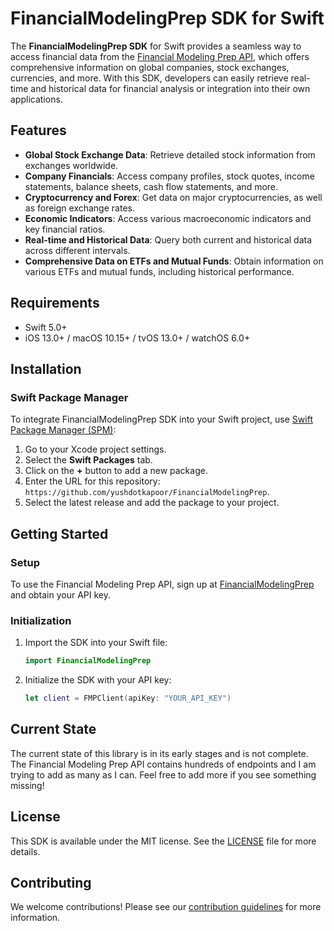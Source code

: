 # FinancialModelingPrep SDK for Swift

The **FinancialModelingPrep SDK** for Swift provides a seamless way to access financial data from the [Financial Modeling Prep API](https://financialmodelingprep.com/), which offers comprehensive information on global companies, stock exchanges, currencies, and more. With this SDK, developers can easily retrieve real-time and historical data for financial analysis or integration into their own applications.

## Features

- **Global Stock Exchange Data**: Retrieve detailed stock information from exchanges worldwide.
- **Company Financials**: Access company profiles, stock quotes, income statements, balance sheets, cash flow statements, and more.
- **Cryptocurrency and Forex**: Get data on major cryptocurrencies, as well as foreign exchange rates.
- **Economic Indicators**: Access various macroeconomic indicators and key financial ratios.
- **Real-time and Historical Data**: Query both current and historical data across different intervals.
- **Comprehensive Data on ETFs and Mutual Funds**: Obtain information on various ETFs and mutual funds, including historical performance.

## Requirements

- Swift 5.0+
- iOS 13.0+ / macOS 10.15+ / tvOS 13.0+ / watchOS 6.0+

## Installation

### Swift Package Manager

To integrate FinancialModelingPrep SDK into your Swift project, use [Swift Package Manager (SPM)](https://swift.org/package-manager/):

1. Go to your Xcode project settings.
2. Select the **Swift Packages** tab.
3. Click on the **+** button to add a new package.
4. Enter the URL for this repository: `https://github.com/yushdotkapoor/FinancialModelingPrep`.
5. Select the latest release and add the package to your project.

## Getting Started

### Setup

To use the Financial Modeling Prep API, sign up at [FinancialModelingPrep](https://financialmodelingprep.com/) and obtain your API key.

### Initialization

1. Import the SDK into your Swift file:

   ```swift
   import FinancialModelingPrep
   ```

2. Initialize the SDK with your API key:

   ```swift
   let client = FMPClient(apiKey: "YOUR_API_KEY")
   ```

## Current State

The current state of this library is in its early stages and is not complete. The Financial Modeling Prep API contains hundreds of endpoints and I am trying to add as many as I can. Feel free to add more if you see something missing!

## License

This SDK is available under the MIT license. See the [LICENSE](./LICENSE) file for more details.

## Contributing

We welcome contributions! Please see our [contribution guidelines](./CONTRIBUTING.md) for more information.
